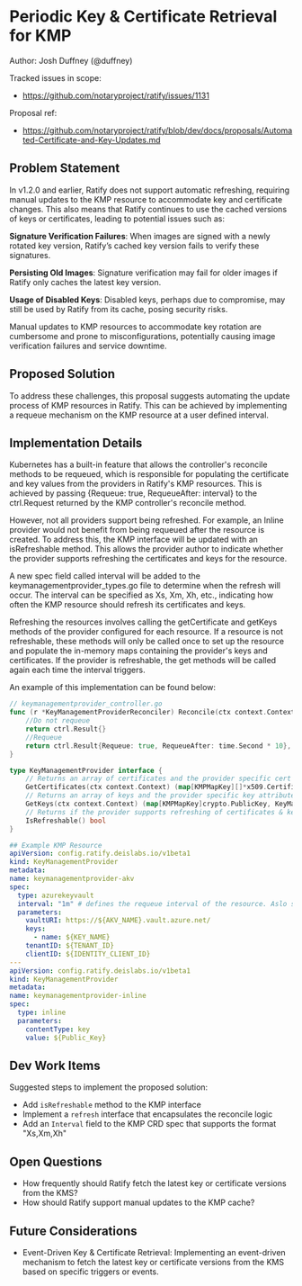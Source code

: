 # Periodic Key & Certificate Retrieval for KMP

Author: Josh Duffney (@duffney)

Tracked issues in scope:

- https://github.com/notaryproject/ratify/issues/1131

Proposal ref:

- https://github.com/notaryproject/ratify/blob/dev/docs/proposals/Automated-Certificate-and-Key-Updates.md

## Problem Statement

In v1.2.0 and earlier, Ratify does not support automatic refreshing, requiring manual updates to the KMP resource to accommodate key and certificate changes. This also means that Ratify continues to use the cached versions of keys or certificates, leading to potential issues such as:

**Signature Verification Failures**: When images are signed with a newly rotated key version, Ratify’s cached key version fails to verify these signatures.

**Persisting Old Images**: Signature verification may fail for older images if Ratify only caches the latest key version.

**Usage of Disabled Keys**: Disabled keys, perhaps due to compromise, may still be used by Ratify from its cache, posing security risks.

Manual updates to KMP resources to accommodate key rotation are cumbersome and prone to misconfigurations, potentially causing image verification failures and service downtime.

## Proposed Solution

To address these challenges, this proposal suggests automating the update process of KMP resources in Ratify. This can be achieved by implementing a requeue mechanism on the KMP resource at a user defined interval.

## Implementation Details

Kubernetes has a built-in feature that allows the controller's reconcile methods to be requeued, which is responsible for populating the certificate and key values from the providers in Ratify's KMP resources. This is achieved by passing {Requeue: true, RequeueAfter: interval} to the ctrl.Request returned by the KMP controller's reconcile method.

However, not all providers support being refreshed. For example, an Inline provider would not benefit from being requeued after the resource is created. To address this, the KMP interface will be updated with an isRefreshable method. This allows the provider author to indicate whether the provider supports refreshing the certificates and keys for the resource.

A new spec field called interval will be added to the keymanagementprovider_types.go file to determine when the refresh will occur. The interval can be specified as Xs, Xm, Xh, etc., indicating how often the KMP resource should refresh its certificates and keys.

Refreshing the resources involves calling the getCertificate and getKeys methods of the provider configured for each resource. If a resource is not refreshable, these methods will only be called once to set up the resource and populate the in-memory maps containing the provider's keys and certificates. If the provider is refreshable, the get methods will be called again each time the interval triggers.

An example of this implementation can be found below:

```go
// keymanagementprovider_controller.go
func (r *KeyManagementProviderReconciler) Reconcile(ctx context.Context, req ctrl.Request) (ctrl.Result, error) {
    //Do not requeue
    return ctrl.Result{}
    //Requeue
    return ctrl.Result{Requeue: true, RequeueAfter: time.Second * 10}, nil
}
```

```go
type KeyManagementProvider interface {
	// Returns an array of certificates and the provider specific cert attributes
	GetCertificates(ctx context.Context) (map[KMPMapKey][]*x509.Certificate, KeyManagementProviderStatus, error)
	// Returns an array of keys and the provider specific key attributes
	GetKeys(ctx context.Context) (map[KMPMapKey]crypto.PublicKey, KeyManagementProviderStatus, error)
	// Returns if the provider supports refreshing of certificates & keys
	IsRefreshable() bool
}
```

```yml
## Example KMP Resource
apiVersion: config.ratify.deislabs.io/v1beta1
kind: KeyManagementProvider
metadata:
name: keymanagementprovider-akv
spec:
  type: azurekeyvault
  interval: "1m" # defines the requeue interval of the resource. Aslo supports 1s,1m,1h formats.
  parameters:
    vaultURI: https://${AKV_NAME}.vault.azure.net/
    keys:
      - name: ${KEY_NAME}
    tenantID: ${TENANT_ID}
    clientID: ${IDENTITY_CLIENT_ID}
---
apiVersion: config.ratify.deislabs.io/v1beta1
kind: KeyManagementProvider
metadata:
name: keymanagementprovider-inline
spec:
  type: inline
  parameters:
    contentType: key
    value: ${Public_Key}
```

## Dev Work Items

Suggested steps to implement the proposed solution:

- Add `isRefreshable` method to the KMP interface
- Implement a `refresh` interface that encapsulates the reconcile logic
- Add an `Interval` field to the KMP CRD spec that supports the format "Xs,Xm,Xh"

## Open Questions

- How frequently should Ratify fetch the latest key or certificate versions from the KMS?
- How should Ratify support manual updates to the KMP cache?

## Future Considerations

- Event-Driven Key & Certificate Retrieval: Implementing an event-driven mechanism to fetch the latest key or certificate versions from the KMS based on specific triggers or events.
